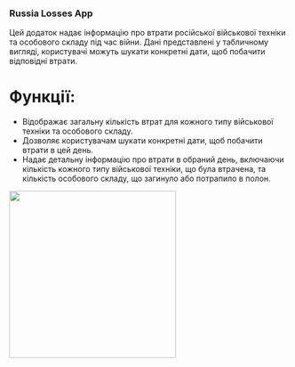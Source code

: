 ### Russia Losses App

Цей додаток надає інформацію про втрати російської військової техніки та особового складу під час війни. Дані представлені у табличному вигляді, користувачі можуть шукати конкретні дати, щоб побачити відповідні втрати.

# Функції:

+ Відображає загальну кількість втрат для кожного типу військової техніки та особового складу.
+ Дозволяє користувачам шукати конкретні дати, щоб побачити втрати в цей день.
+ Надає детальну інформацію про втрати в обраний день, включаючи кількість кожного типу військової техніки, що була втрачена, та кількість особового складу, що загинуло або потрапило в полон.


<img src="https://github.com/ItsMeIns/russia-losses/assets/106601710/f7ebeb38-fde0-4d69-ba3a-7aafc10c39eb" width="300" />
